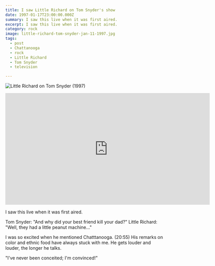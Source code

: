 ```yaml
---
title: I saw Little Richard on Tom Snyder's show
date: 1997-01-17T23:00:00.000Z
summary: I saw this live when it was first aired.
excerpt: I saw this live when it was first aired.
category: rock
image: little-richard-tom-snyder-jan-11-1997.jpg
tags:
  - post 
  - Chattanooga
  - rock
  - Little Richard
  - Tom Snyder
  - television

---
```



![Little Richard on Tom Snyder (1997)](/static/img/rock/little-richard-tom-snyder-jan-11-1997.png)

<iframe width="640" height="350" src="https://www.youtube.com/embed/4mB3u2jGGXY" frameborder="0" allow="accelerometer; autoplay; encrypted-media; gyroscope; picture-in-picture" allowfullscreen></iframe>

I saw this live when it was first aired.

Tom Snyder: "And why did your best friend kill your dad?"
Little Richard: "Well, they had a little peanut machine..."

I was so excited when he mentioned Chatttanooga. (20:55) His remarks on color and ethnic food have always stuck with me. He gets louder and louder, the longer he talks.

"I've never been conceited; I'm convinced!"
